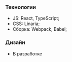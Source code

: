 ### Технологии

- JS: React, TypeScript;
- CSS: Linaria;
- Сборка: Webpack, Babel;

### Дизайн

- В разработке
